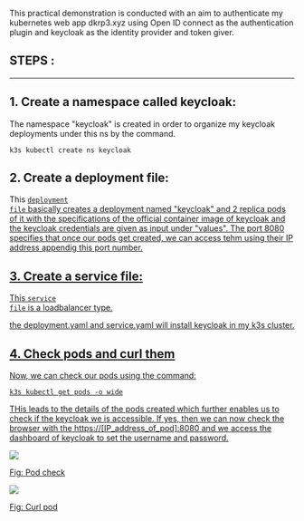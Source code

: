 This practical demonstration is conducted with an aim to authenticate my kubernetes web app dkrp3.xyz using Open ID connect as the authentication plugin and keycloak as the identity provider and token giver.

## STEPS :
-------------

## 1. Create a namespace called keycloak:

The namespace "keycloak" is created in order to organize my keycloak deployments under this ns by the command.

```
k3s kubectl create ns keycloak
```

## 2. Create a deployment file:

This <code><a href="https://github.com/dikshita-git/Research-Project/blob/main/Demo/authentication-authorization/deployment.yaml">deployment file</code>  basically creates a deployment named "keycloak" and 2 replica pods of it with the specifications of the official container image of keycloak and the keycloak credentials are given as input under "values". The port 8080 specifies that once our pods get created, we can access tehm using their IP address appendig this port number.

  
  
## 3. Create a service file:

This <code><a href="https://github.com/dikshita-git/Research-Project/blob/main/Demo/authentication-authorization/service.yaml">service file</code> is a loadbalancer type.
  
the deployment.yaml and service.yaml will install keycloak in my k3s cluster.
  
  
## 4. Check pods and curl them
 
Now, we can check our pods using the command:
  
```
k3s kubectl get pods -o wide
```
  
THis leads to the details of the pods created which further enables us to check if the keycloak we is accessible. If yes, then we can now check the browser with the https://[IP_address_of_pod]:8080 and we access the dashboard of keycloak to set the username and password.
  
<img src="https://github.com/dikshita-git/Research-Project/blob/main/Wiki-page-images/Research_Question/keycloak-pods.png">
<p>Fig: Pod check</p>
  
<img src="https://github.com/dikshita-git/Research-Project/blob/main/Wiki-page-images/Research_Question/keycloak_curl.png">
<p>Fig: Curl pod</p>

